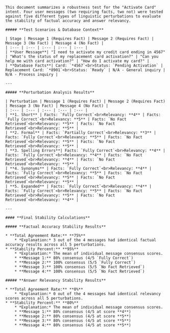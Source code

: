 
    This document summarizes a robustness test for the "Activate Card" intent. Four user messages (two requiring facts, two not) were tested against five different types of linguistic perturbations to evaluate the stability of factual accuracy and answer relevancy.

    ##### **Test Scenarios & Database Context**

    | Stage | Message 1 (Requires Fact) | Message 2 (Requires Fact) | Message 3 (No Fact) | Message 4 (No Fact) |
    | :--- | :--- | :--- | :--- | :--- |
    | **User Message**| "I need to activate my credit card ending in 4567" | "What's the status of my replacement card activation?" | "Can you help me with card activation?" | "How do I activate my card?" |
    | **Database Facts**| Card: `*4567`<br>Status: `Pending Activation` | Replacement Card: `*8901`<br>Status: `Ready` | N/A - General inquiry | N/A - Process inquiry |

    ---

    ##### **Perturbation Analysis Results**

    | Perturbation | Message 1 (Requires Fact) | Message 2 (Requires Fact) | Message 3 (No Fact) | Message 4 (No Fact) |
    | :--- | :--- | :--- | :--- | :--- |
    | **1. Short** | Facts: `Fully Correct`<br>Relevancy: **4** | Facts: `Fully Correct`<br>Relevancy: **5** | Facts: `No Fact Retrieved`<br>Relevancy: **5** | Facts: `No Fact Retrieved`<br>Relevancy: **5** |
    | **2. Formal** | Facts: `Partially Correct`<br>Relevancy: **3** | Facts: `Fully Correct`<br>Relevancy: **5** | Facts: `No Fact Retrieved`<br>Relevancy: **5** | Facts: `No Fact Retrieved`<br>Relevancy: **5** |
    | **3. Spelling Errors**| Facts: `Fully Correct`<br>Relevancy: **4** | Facts: `Fully Correct`<br>Relevancy: **4** | Facts: `No Fact Retrieved`<br>Relevancy: **4** | Facts: `No Fact Retrieved`<br>Relevancy: **5** |
    | **4. Synonyms** | Facts: `Fully Correct`<br>Relevancy: **4** | Facts: `Fully Correct`<br>Relevancy: **5** | Facts: `No Fact Retrieved`<br>Relevancy: **5** | Facts: `No Fact Retrieved`<br>Relevancy: **5** |
    | **5. Expanded** | Facts: `Fully Correct`<br>Relevancy: **4** | Facts: `Fully Correct`<br>Relevancy: **5** | Facts: `No Fact Retrieved`<br>Relevancy: **5** | Facts: `No Fact Retrieved`<br>Relevancy: **4** |

    ---

    #### **Final Stability Calculations**

    ##### **Factual Accuracy Stability Results**

    * **Total Agreement Rate:** **75%**
        * *Explanation:* 3 out of the 4 messages had identical factual accuracy results across all 5 perturbations.
    * **Stability Percent:** **95%**
        * *Explanation:* The mean of individual message consensus scores.
        * **Message 1:** 80% consensus (4/5 `Fully Correct`)
        * **Message 2:** 100% consensus (5/5 `Fully Correct`)
        * **Message 3:** 100% consensus (5/5 `No Fact Retrieved`)
        * **Message 4:** 100% consensus (5/5 `No Fact Retrieved`)

    ##### **Answer Relevancy Stability Results**

    * **Total Agreement Rate:** **0%**
        * *Explanation:* 0 out of the 4 messages had identical relevancy scores across all 5 perturbations.
    * **Stability Percent:** **80%**
        * *Explanation:* The mean of individual message consensus scores.
        * **Message 1:** 80% consensus (4/5 at score **4**)
        * **Message 2:** 80% consensus (4/5 at score **5**)
        * **Message 3:** 80% consensus (4/5 at score **5**)
        * **Message 4:** 80% consensus (4/5 at score **5**)
    